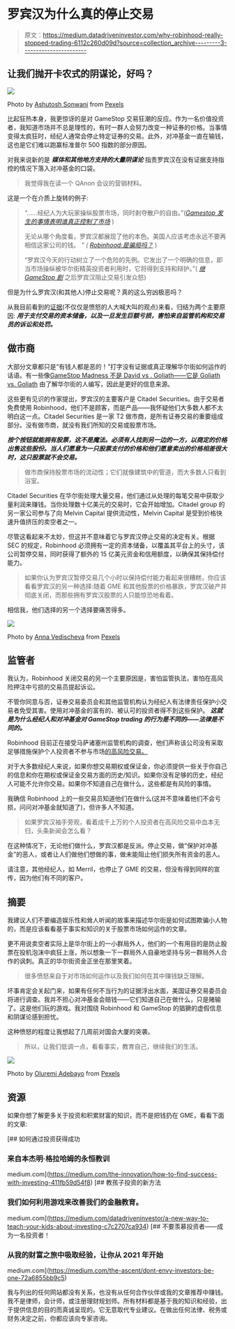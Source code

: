 # 罗宾汉为什么真的停止交易

> 原文：<https://medium.datadriveninvestor.com/why-robinhood-really-stopped-trading-6112c260d09d?source=collection_archive---------3----------------------->

## 让我们抛开卡农式的阴谋论，好吗？

![](img/6b5accd30782a453929c80fee67e24a2.png)

Photo by [Ashutosh Sonwani](https://www.pexels.com/@ashutoshsonwani?utm_content=attributionCopyText&utm_medium=referral&utm_source=pexels) from [Pexels](https://www.pexels.com/photo/man-wearing-mask-sitting-down-and-holding-newspaper-with-fire-1852389/?utm_content=attributionCopyText&utm_medium=referral&utm_source=pexels)

比起狂热本身，我更惊讶的是对 GameStop 交易狂潮的反应。作为一名价值投资者，我知道市场并不总是理性的，有时一群人会努力改变一种证券的价格。当事情变得太疯狂时，经纪人通常会停止特定证券的交易。此外，对冲基金一直在输钱，这也是它们难以跑赢标准普尔 500 指数的部分原因。

对我来说新的是 ***媒体和其他地方支持的大量阴谋论*** 指责罗宾汉在没有证据支持指控的情况下落入对冲基金的口袋。

> 我觉得我在读一个 QAnon 会议的营销材料。

这是一个在介质上旋转的例子:

> “……经纪人为大玩家操纵股票市场，同时剥夺散户的自由。”([*Gamestop 发生的事情表明谁真正控制了市场*](https://medium.com/datadriveninvestor/what-happened-with-gamestop-showed-who-really-controls-the-markets-53718af8881d) )
> 
> 无论从哪个角度看，罗宾汉都展现了他的本色。美国人应该考虑永远不要再相信这家公司的钱。 *" (* [*Robinhood:是骗局吗？*](https://medium.com/@jeffreydutton/robinhood-review-is-it-a-scam-c3dc5158ea8f) )
> 
> “罗宾汉今天的行动树立了一个危险的先例。它发出了一个明确的信息，即当市场操纵被华尔街精英投资者利用时，它将得到支持和辩护。”( [*继 GameStop 剧*](https://medium.com/millennial-money-masters/people-are-outraged-after-robinhood-blocks-reddit-traders-following-gamestop-drama-73c10df6f2b7) 之后罗宾汉阻止交易引发众怒)

但是为什么罗宾汉(和其他人)停止交易呢？真的这么穷凶极恶吗？

从我目前看到的[证据](https://www.independent.co.uk/news/business/robinhood-gamestop-class-action-trading-suspended-b1794934.html)(不仅仅是愤怒的人大喊大叫的观点)来看，归结为两个主要原因: ***用于支付交易的资本储备，以及一旦发生巨额亏损，害怕来自监管机构和交易员的诉讼和处罚。***

## 做市商

大部分文章都只是“有钱人都是恶的！”打字没有证据或真正理解华尔街如何运作的话语。有一些像[GameStop Madness 不是 David vs . Goliath——它是 Goliath vs. Goliath](https://marker.medium.com/the-gamestop-madness-isnt-david-vs-goliath-it-s-goliath-vs-goliath-2a7231fe19b3) 由了解华尔街的人编写，因此是更好的信息来源。

这些更有见识的作家提出，罗宾汉的主要客户是 Citadel Securities。由于交易者免费使用 Robinhood，他们不是顾客，而是产品——我怀疑他们大多数人都不太明白这一点。Citadel Securities 是一家 T2 做市商，是所有证券交易的重要组成部分。没有做市商，就没有我们所知的交易或股票市场。

***按个按钮就能拥有股票，这不是魔法。必须有人找到另一边的一方，以商定的价格出售这些股份。当人们愿意为一只股票支付的价格和他们愿意卖出的价格相差很大时，这只股票就不会交易。***

> 做市商保持股票市场的流动性；它们就像建筑中的管道，而大多数人只看到浴室。

Citadel Securities 在华尔街处理大量交易，他们通过从处理的每笔交易中获取少量利润来赚钱。当你处理数十亿美元的交易时，它会开始增加。Citadel group 的另一家公司参与了向 Melvin Capital 提供流动性，Melvin Capital 是受到价格快速升值挤压的卖空者之一。

尽管这看起来不太妙，但这并不意味着它与罗宾汉停止交易的决定有关。根据 SEC 的规定，Robinhood 必须拥有一定的资本储备，以覆盖其平台上的头寸，该公司暂停交易，同时获得了额外的 15 亿美元资金和信用额度，以确保其保持偿付能力。

> 如果你认为罗宾汉暂停交易几个小时以保持偿付能力看起来很糟糕，你应该看看罗宾汉的另一种选择:随着 GME 和其他股票的价格暴跌，罗宾汉破产并彻底关闭，而那些拥有罗宾汉股票的人只能惊恐地看着。

相信我，他们选择的另一个选择要痛苦得多。

![](img/94a748b3b4fa168d9053880367dbc8c6.png)

Photo by [Anna Vedischeva](https://www.pexels.com/@anna-vedischeva-3574032?utm_content=attributionCopyText&utm_medium=referral&utm_source=pexels) from [Pexels](https://www.pexels.com/photo/faceless-firemen-by-building-on-fire-5352939/?utm_content=attributionCopyText&utm_medium=referral&utm_source=pexels)

## 监管者

我认为，Robinhood 关闭交易的另一个主要原因是，害怕监管执法，害怕在高风险押注中亏损的交易员提起诉讼。

不管你同意与否，证券交易委员会和其他监管机构认为经纪人有法律责任保护小交易者免受其害。使用对冲基金的富有的、被认可的投资者得不到这些保护。 ***这就是为什么经纪人和对冲基金对 GameStop trading 的行为是不同的——法律是不同的。***

Robinhood 目前正在接受马萨诸塞州监管机构的调查，他们声称该公司没有采取足够措施保护个人投资者不参与市场[的高风险交易。](https://www.marketplace.org/2020/12/18/robinhood-slapped-with-two-separate-regulatory-complaints/)

对于大多数经纪人来说，如果你想交易期权或保证金，你必须提供一些关于你自己的信息和你在期权或保证金交易方面的历史/知识。如果你没有足够的历史，经纪人可能不允许你交易。如果你不知道自己在做什么，这些都是有风险的事情。

我确信 Robinhood 上的一些交易员知道他们在做什么(这并不意味着他们不会亏损，问问对冲基金就知道了)，但许多人不知道。

> 如果罗宾汉袖手旁观，看着成千上万的个人投资者在高风险交易中血本无归，头条新闻会怎么看？

在这种情况下，无论他们做什么，罗宾汉都是反派。停止交易，做“保护对冲基金”的恶人，或者让人们做他们想做的事，做未能阻止他们损失所有资金的恶人。

请注意，其他经纪人，如 Merril，也停止了 GME 的交易，但没有得到同样的宣传，因为他们有不同的客户。

## 摘要

我建议人们不要编造娱乐性和耸人听闻的故事来描述华尔街是如何试图欺骗小人物的，而是应该看看基于事实和知识的关于股票市场如何运作的文章。

更不用说卖空者实际上是华尔街上的一小群局外人，他们的一个有用目的是防止股票在投机泡沫中疯狂上涨，所以想象一下一群局外人自豪地坚持与另一群局外人合作的讽刺。真正的华尔街资金正坐在那里笑着。

> 很多愤怒来自于对市场如何运作以及我们如何在其中赚钱缺乏理解。

坏事肯定会关起门来，如果有任何不当行为的证据浮出水面，美国证券交易委员会将进行调查。我并不担心对冲基金会赔钱——它们知道自己在做什么，只是赌输了。这是他们玩的游戏。我对围绕 Robinhood 和 GameStop 的猖獗的虚假信息和阴谋论感到担忧。

这种愤怒的程度让我想起了几周前对国会大厦的突袭。

> 所以，让我们低调一点，看看事实，教育自己，继续我们的生活。

![](img/43836e98ead6db6a6de038e056804e4a.png)

Photo by [Oluremi Adebayo](https://www.pexels.com/@oluremi-adebayo-1507823?utm_content=attributionCopyText&utm_medium=referral&utm_source=pexels) from [Pexels](https://www.pexels.com/photo/woman-meditating-in-the-outdoors-2908175/?utm_content=attributionCopyText&utm_medium=referral&utm_source=pexels)

## 资源

如果你想了解更多关于投资和积累财富的知识，而不是把钱扔在 GME，看看下面的文章:

[](https://medium.com/the-innovation/how-to-find-success-with-investing-411fb59d54f8) [## 如何通过投资获得成功

### 来自本杰明·格拉哈姆的永恒教训

medium.com](https://medium.com/the-innovation/how-to-find-success-with-investing-411fb59d54f8) [](https://medium.com/datadriveninvestor/a-new-way-to-teach-your-kids-about-investing-c7c2707ca934) [## 教孩子投资的新方法

### 我们如何利用游戏来改善我们的金融教育。

medium.com](https://medium.com/datadriveninvestor/a-new-way-to-teach-your-kids-about-investing-c7c2707ca934) [](https://medium.com/the-ascent/dont-envy-investors-be-one-72a6855bb9c5) [## 不要羡慕投资者——成为一名投资者！

### 从我的财富之旅中吸取经验，让你从 2021 年开始

medium.com](https://medium.com/the-ascent/dont-envy-investors-be-one-72a6855bb9c5) 

我与列出的任何网站都没有关系，也没有从任何合作伙伴或我的文章推荐中赚钱。我不是律师，会计师，或注册理财规划师。所有材料都是基于我的知识和经验，出于提供信息的目的而真诚呈现的。它无意取代专业建议。在做出任何法律、税务或财务决定之前，你都应该向专家咨询。